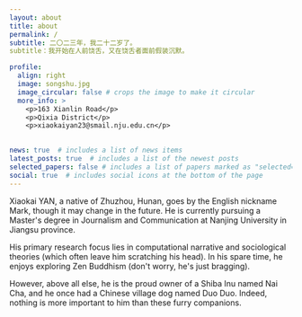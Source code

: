 ```yaml
---
layout: about
title: about
permalink: /
subtitle: 二〇二三年，我二十二岁了。
subtitle：我开始在人前饶舌，又在饶舌者面前假装沉默。

profile:
  align: right
  image: songshu.jpg
  image_circular: false # crops the image to make it circular
  more_info: >
    <p>163 Xianlin Road</p>
    <p>Qixia District</p>
    <p>xiaokaiyan23@smail.nju.edu.cn</p>
    

news: true  # includes a list of news items
latest_posts: true  # includes a list of the newest posts
selected_papers: false # includes a list of papers marked as "selected={true}"
social: true  # includes social icons at the bottom of the page
---
```


Xiaokai YAN, a native of Zhuzhou, Hunan, goes by the English nickname Mark, though it may change in the future. He is currently pursuing a Master's degree in Journalism and Communication at Nanjing University in Jiangsu province.

His primary research focus lies in computational narrative and sociological theories (which often leave him scratching his head). In his spare time, he enjoys exploring Zen Buddhism (don't worry, he's just bragging). 

However, above all else, he is the proud owner of a Shiba Inu named Nai Cha, and he once had a Chinese village dog named Duo Duo. Indeed, nothing is more important to him than these furry companions.
